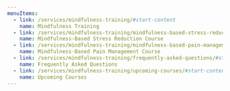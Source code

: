 ```yaml
---
menuItems:
  - link: /services/mindfulness-training/#start-content
    name: Mindfulness Training
  - link: /services/mindfulness-training/mindfulness-based-stress-reduction-course/#start-content
    name: Mindfulness-Based Stress Reduction Course
  - link: /services/mindfulness-training/mindfulness-based-pain-management-course/#start-content
    name: Mindfulness-Based Pain Management Course
  - link: /services/mindfulness-training/frequently-asked-questions/#start-content
    name: Frequently Asked Questions
  - link: /services/mindfulness-training/upcoming-courses/#start-content
    name: Upcoming Courses
---
```


